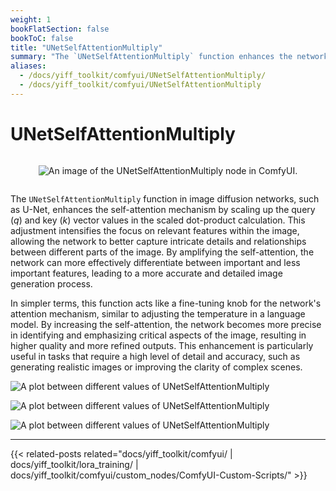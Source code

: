 ```yaml
---
weight: 1
bookFlatSection: false
bookToC: false
title: "UNetSelfAttentionMultiply"
summary: "The `UNetSelfAttentionMultiply` function enhances the network’s focus on important image features, leading to more accurate and detailed image generation."
aliases:
  - /docs/yiff_toolkit/comfyui/UNetSelfAttentionMultiply/
  - /docs/yiff_toolkit/comfyui/UNetSelfAttentionMultiply
---
```


<!--markdownlint-disable MD025 MD033 MD034 -->

# UNetSelfAttentionMultiply

<div style="display: flex; justify-content: center;">

![An image of the UNetSelfAttentionMultiply node in ComfyUI.](https://huggingface.co/rakki194/yt/resolve/main/static/comfyui/UNetSelfAttentionMultiply.png)

</div>

The `UNetSelfAttentionMultiply` function in image diffusion networks, such as U-Net, enhances the self-attention mechanism by scaling up the query ($q$) and key ($k$) vector values in the scaled dot-product calculation. This adjustment intensifies the focus on relevant features within the image, allowing the network to better capture intricate details and relationships between different parts of the image. By amplifying the self-attention, the network can more effectively differentiate between important and less important features, leading to a more accurate and detailed image generation process.

In simpler terms, this function acts like a fine-tuning knob for the network's attention mechanism, similar to adjusting the temperature in a language model. By increasing the self-attention, the network becomes more precise in identifying and emphasizing critical aspects of the image, resulting in higher quality and more refined outputs. This enhancement is particularly useful in tasks that require a high level of detail and accuracy, such as generating realistic images or improving the clarity of complex scenes.

![A plot between different values of UNetSelfAttentionMultiply](https://huggingface.co/rakki194/yt/resolve/main/static/comfyui/plot3.png)

![A plot between different values of UNetSelfAttentionMultiply](https://huggingface.co/rakki194/yt/resolve/main/static/comfyui/plot2.png)

![A plot between different values of UNetSelfAttentionMultiply](https://huggingface.co/rakki194/yt/resolve/main/static/comfyui/plot.png)

---

<!--
HUGO_SEARCH_EXCLUDE_START
-->
{{< related-posts related="docs/yiff_toolkit/comfyui/ | docs/yiff_toolkit/lora_training/ | docs/yiff_toolkit/comfyui/custom_nodes/ComfyUI-Custom-Scripts/" >}}
<!--
HUGO_SEARCH_EXCLUDE_END
-->
